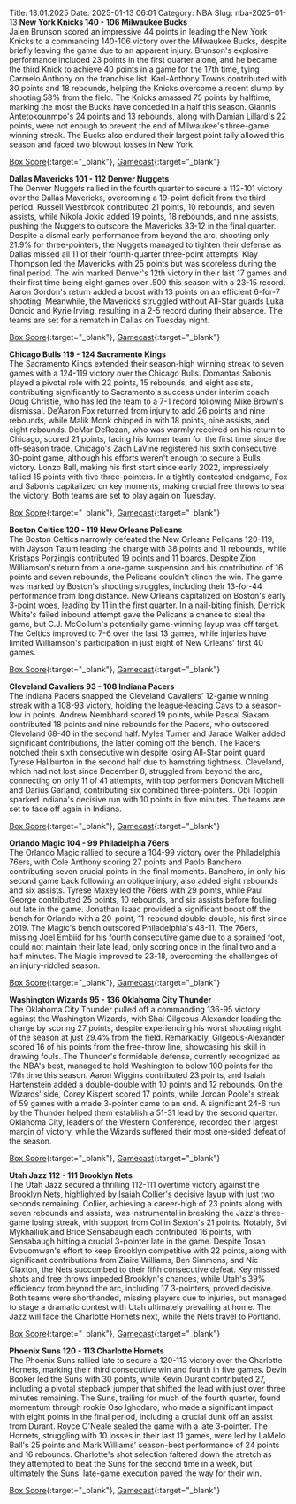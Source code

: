 Title: 13.01.2025
Date: 2025-01-13 06:01
Category: NBA 
Slug: nba-2025-01-13 
**New York Knicks 140 - 106 Milwaukee Bucks**  
Jalen Brunson scored an impressive 44 points in leading the New York Knicks to a commanding 140-106 victory over the Milwaukee Bucks, despite briefly leaving the game due to an apparent injury. Brunson's explosive performance included 23 points in the first quarter alone, and he became the third Knick to achieve 40 points in a game for the 17th time, tying Carmelo Anthony on the franchise list. Karl-Anthony Towns contributed with 30 points and 18 rebounds, helping the Knicks overcome a recent slump by shooting 58% from the field. The Knicks amassed 75 points by halftime, marking the most the Bucks have conceded in a half this season. Giannis Antetokounmpo's 24 points and 13 rebounds, along with Damian Lillard's 22 points, were not enough to prevent the end of Milwaukee's three-game winning streak. The Bucks also endured their largest point tally allowed this season and faced two blowout losses in New York. 

[Box Score](/game/mil-vs-nyk-0022400539/box-score){:target="_blank"}, [Gamecast](/game/mil-vs-nyk-0022400539){:target="_blank"}<br>

**Dallas Mavericks 101 - 112 Denver Nuggets**  
The Denver Nuggets rallied in the fourth quarter to secure a 112-101 victory over the Dallas Mavericks, overcoming a 19-point deficit from the third period. Russell Westbrook contributed 21 points, 10 rebounds, and seven assists, while Nikola Jokic added 19 points, 18 rebounds, and nine assists, pushing the Nuggets to outscore the Mavericks 33-12 in the final quarter. Despite a dismal early performance from beyond the arc, shooting only 21.9% for three-pointers, the Nuggets managed to tighten their defense as Dallas missed all 11 of their fourth-quarter three-point attempts. Klay Thompson led the Mavericks with 25 points but was scoreless during the final period. The win marked Denver's 12th victory in their last 17 games and their first time being eight games over .500 this season with a 23-15 record. Aaron Gordon's return added a boost with 13 points on an efficient 6-for-7 shooting. Meanwhile, the Mavericks struggled without All-Star guards Luka Doncic and Kyrie Irving, resulting in a 2-5 record during their absence. The teams are set for a rematch in Dallas on Tuesday night. 

[Box Score](/game/den-vs-dal-0022400540/box-score){:target="_blank"}, [Gamecast](/game/den-vs-dal-0022400540){:target="_blank"}<br>

**Chicago Bulls 119 - 124 Sacramento Kings**  
The Sacramento Kings extended their season-high winning streak to seven games with a 124-119 victory over the Chicago Bulls. Domantas Sabonis played a pivotal role with 22 points, 15 rebounds, and eight assists, contributing significantly to Sacramento's success under interim coach Doug Christie, who has led the team to a 7-1 record following Mike Brown's dismissal. De’Aaron Fox returned from injury to add 26 points and nine rebounds, while Malik Monk chipped in with 18 points, nine assists, and eight rebounds. DeMar DeRozan, who was warmly received on his return to Chicago, scored 21 points, facing his former team for the first time since the off-season trade. Chicago's Zach LaVine registered his sixth consecutive 30-point game, although his efforts weren't enough to secure a Bulls victory. Lonzo Ball, making his first start since early 2022, impressively tallied 15 points with five three-pointers. In a tightly contested endgame, Fox and Sabonis capitalized on key moments, making crucial free throws to seal the victory. Both teams are set to play again on Tuesday. 

[Box Score](/game/sac-vs-chi-0022400541/box-score){:target="_blank"}, [Gamecast](/game/sac-vs-chi-0022400541){:target="_blank"}<br>

**Boston Celtics 120 - 119 New Orleans Pelicans**  
The Boston Celtics narrowly defeated the New Orleans Pelicans 120-119, with Jayson Tatum leading the charge with 38 points and 11 rebounds, while Kristaps Porzingis contributed 19 points and 11 boards. Despite Zion Williamson's return from a one-game suspension and his contribution of 16 points and seven rebounds, the Pelicans couldn't clinch the win. The game was marked by Boston's shooting struggles, including their 13-for-44 performance from long distance. New Orleans capitalized on Boston's early 3-point woes, leading by 11 in the first quarter. In a nail-biting finish, Derrick White's failed inbound attempt gave the Pelicans a chance to steal the game, but C.J. McCollum's potentially game-winning layup was off target. The Celtics improved to 7-6 over the last 13 games, while injuries have limited Williamson's participation in just eight of New Orleans' first 40 games. 

[Box Score](/game/nop-vs-bos-0022400542/box-score){:target="_blank"}, [Gamecast](/game/nop-vs-bos-0022400542){:target="_blank"}<br>

**Cleveland Cavaliers 93 - 108 Indiana Pacers**  
The Indiana Pacers snapped the Cleveland Cavaliers' 12-game winning streak with a 108-93 victory, holding the league-leading Cavs to a season-low in points. Andrew Nembhard scored 19 points, while Pascal Siakam contributed 18 points and nine rebounds for the Pacers, who outscored Cleveland 68-40 in the second half. Myles Turner and Jarace Walker added significant contributions, the latter coming off the bench. The Pacers notched their sixth consecutive win despite losing All-Star point guard Tyrese Haliburton in the second half due to hamstring tightness. Cleveland, which had not lost since December 8, struggled from beyond the arc, connecting on only 11 of 41 attempts, with top performers Donovan Mitchell and Darius Garland, contributing six combined three-pointers. Obi Toppin sparked Indiana's decisive run with 10 points in five minutes. The teams are set to face off again in Indiana. 

[Box Score](/game/ind-vs-cle-0022400543/box-score){:target="_blank"}, [Gamecast](/game/ind-vs-cle-0022400543){:target="_blank"}<br>

**Orlando Magic 104 - 99 Philadelphia 76ers**  
The Orlando Magic rallied to secure a 104-99 victory over the Philadelphia 76ers, with Cole Anthony scoring 27 points and Paolo Banchero contributing seven crucial points in the final moments. Banchero, in only his second game back following an oblique injury, also added eight rebounds and six assists. Tyrese Maxey led the 76ers with 29 points, while Paul George contributed 25 points, 10 rebounds, and six assists before fouling out late in the game. Jonathan Isaac provided a significant boost off the bench for Orlando with a 20-point, 11-rebound double-double, his first since 2019. The Magic's bench outscored Philadelphia's 48-11. The 76ers, missing Joel Embiid for his fourth consecutive game due to a sprained foot, could not maintain their late lead, only scoring once in the final two and a half minutes. The Magic improved to 23-18, overcoming the challenges of an injury-riddled season. 

[Box Score](/game/phi-vs-orl-0022400544/box-score){:target="_blank"}, [Gamecast](/game/phi-vs-orl-0022400544){:target="_blank"}<br>

**Washington Wizards 95 - 136 Oklahoma City Thunder**  
The Oklahoma City Thunder pulled off a commanding 136-95 victory against the Washington Wizards, with Shai Gilgeous-Alexander leading the charge by scoring 27 points, despite experiencing his worst shooting night of the season at just 29.4% from the field. Remarkably, Gilgeous-Alexander scored 16 of his points from the free-throw line, showcasing his skill in drawing fouls. The Thunder's formidable defense, currently recognized as the NBA's best, managed to hold Washington to below 100 points for the 17th time this season. Aaron Wiggins contributed 23 points, and Isaiah Hartenstein added a double-double with 10 points and 12 rebounds. On the Wizards' side, Corey Kispert scored 17 points, while Jordan Poole's streak of 59 games with a made 3-pointer came to an end. A significant 24-6 run by the Thunder helped them establish a 51-31 lead by the second quarter. Oklahoma City, leaders of the Western Conference, recorded their largest margin of victory, while the Wizards suffered their most one-sided defeat of the season. 

[Box Score](/game/okc-vs-was-0022400545/box-score){:target="_blank"}, [Gamecast](/game/okc-vs-was-0022400545){:target="_blank"}<br>

**Utah Jazz 112 - 111 Brooklyn Nets**  
The Utah Jazz secured a thrilling 112-111 overtime victory against the Brooklyn Nets, highlighted by Isaiah Collier's decisive layup with just two seconds remaining. Collier, achieving a career-high of 23 points along with seven rebounds and assists, was instrumental in breaking the Jazz's three-game losing streak, with support from Collin Sexton's 21 points. Notably, Svi Mykhailiuk and Brice Sensabaugh each contributed 16 points, with Sensabaugh hitting a crucial 3-pointer late in the game. Despite Tosan Evbuomwan's effort to keep Brooklyn competitive with 22 points, along with significant contributions from Ziaire Williams, Ben Simmons, and Nic Claxton, the Nets succumbed to their fifth consecutive defeat. Key missed shots and free throws impeded Brooklyn's chances, while Utah's 39% efficiency from beyond the arc, including 17 3-pointers, proved decisive. Both teams were shorthanded, missing players due to injuries, but managed to stage a dramatic contest with Utah ultimately prevailing at home. The Jazz will face the Charlotte Hornets next, while the Nets travel to Portland. 

[Box Score](/game/bkn-vs-uta-0022400546/box-score){:target="_blank"}, [Gamecast](/game/bkn-vs-uta-0022400546){:target="_blank"}<br>

**Phoenix Suns 120 - 113 Charlotte Hornets**  
The Phoenix Suns rallied late to secure a 120-113 victory over the Charlotte Hornets, marking their third consecutive win and fourth in five games. Devin Booker led the Suns with 30 points, while Kevin Durant contributed 27, including a pivotal stepback jumper that shifted the lead with just over three minutes remaining. The Suns, trailing for much of the fourth quarter, found momentum through rookie Oso Ighodaro, who made a significant impact with eight points in the final period, including a crucial dunk off an assist from Durant. Royce O'Neale sealed the game with a late 3-pointer. The Hornets, struggling with 10 losses in their last 11 games, were led by LaMelo Ball's 25 points and Mark Williams' season-best performance of 24 points and 16 rebounds. Charlotte's shot selection faltered down the stretch as they attempted to beat the Suns for the second time in a week, but ultimately the Suns' late-game execution paved the way for their win. 

[Box Score](/game/cha-vs-phx-0022400547/box-score){:target="_blank"}, [Gamecast](/game/cha-vs-phx-0022400547){:target="_blank"}<br>


